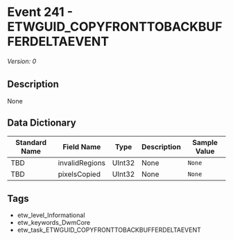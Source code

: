 # Event 241 - ETWGUID_COPYFRONTTOBACKBUFFERDELTAEVENT
###### Version: 0

## Description
None

## Data Dictionary
|Standard Name|Field Name|Type|Description|Sample Value|
|---|---|---|---|---|
|TBD|invalidRegions|UInt32|None|`None`|
|TBD|pixelsCopied|UInt32|None|`None`|

## Tags
* etw_level_Informational
* etw_keywords_DwmCore
* etw_task_ETWGUID_COPYFRONTTOBACKBUFFERDELTAEVENT